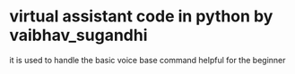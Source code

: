 # virtual assistant code in python by vaibhav_sugandhi
it is used to handle the basic voice base command helpful for the beginner 
